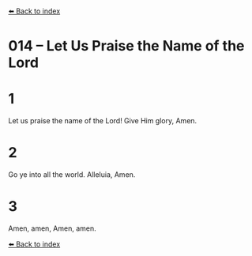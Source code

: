 [⬅️ Back to index](../README.md)

# 014 – Let Us Praise the Name of the Lord


# 1
Let us praise the name of the Lord!
Give Him glory, Amen.

# 2
Go ye into all the world.
Alleluia, Amen.

# 3
Amen, amen,
Amen, amen.

[⬅️ Back to index](../README.md)
